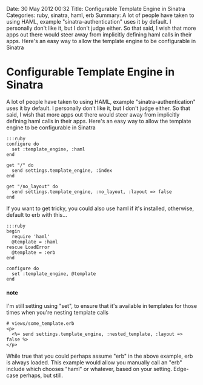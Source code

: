 Date: 30 May 2012 00:32
Title: Configurable Template Engine in Sinatra
Categories: ruby, sinatra, haml, erb
Summary: A lot of people have taken to using HAML, example "sinatra-authentication" uses it by default. I personally don't like it, but I don't judge either. So that said, I wish that more apps out there would steer away from implicitly defining haml calls in their apps. Here's an easy way to allow the template engine to be configurable in Sinatra


# Configurable Template Engine in Sinatra

A lot of people have taken to using HAML, example "sinatra-authentication" uses it by default. I personally don't like it, but I don't judge either. So that said, I wish that more apps out there would steer away from implicitly defining haml calls in their apps. Here's an easy way to allow the template engine to be configurable in Sinatra

    :::ruby
    configure do
      set :template_engine, :haml
    end
    
    get "/" do
      send settings.template_engine, :index
    end
    
    get "/no_layout" do
      send settings.template_engine, :no_layout, :layout => false
    end


If you want to get tricky, you could also use haml if it's installed, otherwise, default to erb with this...

    :::ruby
    begin
      require 'haml'
      @template = :haml
    rescue LoadError
      @template = :erb
    end
    
    configure do
      set :template_engine, @template
    end
  
#### note

I'm still setting using "set", to ensure that it's available in templates for those times when you're nesting template calls

    # views/some_template.erb
    <p>
      <%= send settings.template_engine, :nested_template, :layout => false %>
    </p>

While true that you could perhaps assume "erb" in the above example, erb is always loaded. This example would allow you manually call an "erb" include which chooses "haml" or whatever, based on your setting. Edge-case perhaps, but still.

